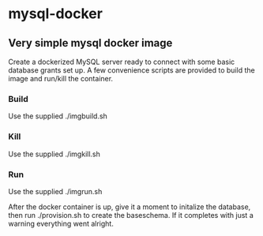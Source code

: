 # mysql-docker

## Very simple mysql docker image

Create a dockerized MySQL server ready to connect with some basic database grants set up. 
A few convenience scripts are provided to build the image and run/kill the container.

### Build

Use the supplied ./imgbuild.sh

### Kill

Use the supplied ./imgkill.sh

### Run

Use the supplied ./imgrun.sh

After the docker container is up, give it a moment to initalize the database, 
then run ./provision.sh to create the baseschema. 
If it completes with just a warning everything went alright.